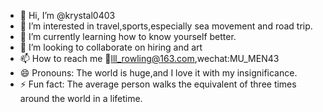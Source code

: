 - 👋 Hi, I’m @krystal0403
- 👀 I’m interested in travel,sports,especially sea movement and road trip.
- 🌱 I’m currently learning how to know yourself better.
- 💞️ I’m looking to collaborate on hiring and art
- 📫 How to reach me :e-mail:lll_rowling@163.com,wechat:MU_MEN43
- 😄 Pronouns: The world is huge,and I love it with my insignificance.
- ⚡ Fun fact: The average person walks the equivalent of three times around the world in a lifetime.

<!---
krystal0403/krystal0403 is a ✨ special ✨ repository because its `README.md` (this file) appears on your GitHub profile.
You can click the Preview link to take a look at your changes.
--->
